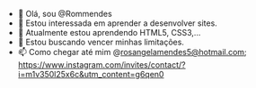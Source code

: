 - 👋 Olá, sou @Rommendes
 - 👀 Estou interessada em aprender a desenvolver sites.
 - 🌱 Atualmente estou aprendendo HTML5, CSS3,...
 - 💞️ Estou buscando vencer minhas limitações.
 - 📫 Como chegar até mim @rosangelamendes5@hotmail.com; https://www.instagram.com/invites/contact/?i=m1v350l25x6c&utm_content=g6qen0 

 <!--
 Rommendes / Rommendes é um repositório ✨ especial ✨ porque seu `README.md` (este arquivo) aparece em seu perfil GitHub.
 Você pode clicar no link Visualizar para ver suas alterações.
 -->
